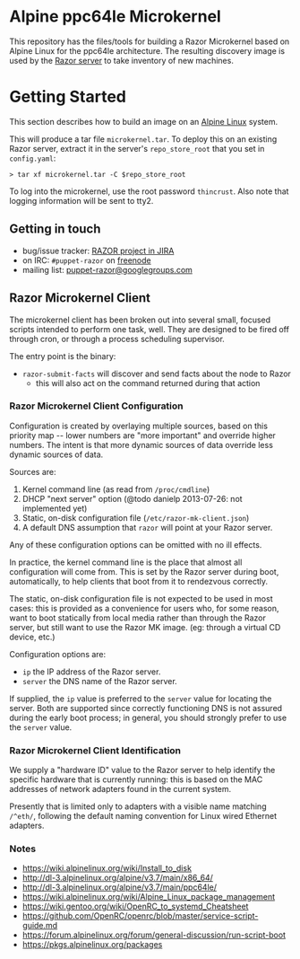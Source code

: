 # Alpine ppc64le Microkernel

This repository has the files/tools for building a Razor Microkernel based
on Alpine Linux for the ppc64le architecture. The resulting discovery image is used by the
[Razor server](https://github.com/puppetlabs/razor-server) to take
inventory of new machines.


# Getting Started

This section describes how to build an image on an
[Alpine Linux](http://alpinelinux.org/) system.

This will produce a tar file `microkernel.tar`. To deploy this on
an existing Razor server, extract it in the server's `repo_store_root` that
you set in `config.yaml`:

    > tar xf microkernel.tar -C $repo_store_root


To log into the microkernel, use the root password `thincrust`. Also
note that logging information will be sent to tty2.

## Getting in touch

* bug/issue tracker: [RAZOR project in JIRA](https://tickets.puppetlabs.com/browse/RAZOR)
* on IRC: `#puppet-razor` on [freenode](http://freenode.net/)
* mailing list: [puppet-razor@googlegroups.com](http://groups.google.com/group/puppet-razor)

## Razor Microkernel Client

The microkernel client has been broken out into several small, focused scripts
intended to perform one task, well.  They are designed to be fired off through
cron, or through a process scheduling supervisor.

The entry point is the binary:

 * `razor-submit-facts` will discover and send facts about the node to Razor
   - this will also act on the command returned during that action

### Razor Microkernel Client Configuration

Configuration is created by overlaying multiple sources, based on this
priority map -- lower numbers are "more important" and override higher
numbers.  The intent is that more dynamic sources of data override less
dynamic sources of data.

Sources are:

1. Kernel command line (as read from `/proc/cmdline`)
2. DHCP "next server" option (@todo danielp 2013-07-26: not implemented yet)
3. Static, on-disk configuration file (`/etc/razor-mk-client.json`)
4. A default DNS assumption that `razor` will point at your Razor server.

Any of these configuration options can be omitted with no ill effects.

In practice, the kernel command line is the place that almost all
configuration will come from.  This is set by the Razor server during boot,
automatically, to help clients that boot from it to rendezvous correctly.

The static, on-disk configuration file is not expected to be used in most
cases: this is provided as a convenience for users who, for some reason, want
to boot statically from local media rather than through the Razor server, but
still want to use the Razor MK image.  (eg: through a virtual CD device, etc.)

Configuration options are:

 * `ip` the IP address of the Razor server.
 * `server` the DNS name of the Razor server.

If supplied, the `ip` value is preferred to the `server` value for locating
the server.  Both are supported since correctly functioning DNS is not assured
during the early boot process; in general, you should strongly prefer to use the `server` value.

### Razor Microkernel Client Identification

We supply a "hardware ID" value to the Razor server to help identify the
specific hardware that is currently running: this is based on the MAC
addresses of network adapters found in the current system.

Presently that is limited only to adapters with a visible name matching
`/^eth/`, following the default naming convention for Linux wired
Ethernet adapters.

### Notes
- https://wiki.alpinelinux.org/wiki/Install_to_disk
- http://dl-3.alpinelinux.org/alpine/v3.7/main/x86_64/
- http://dl-3.alpinelinux.org/alpine/v3.7/main/ppc64le/
- https://wiki.alpinelinux.org/wiki/Alpine_Linux_package_management
- https://wiki.gentoo.org/wiki/OpenRC_to_systemd_Cheatsheet
- https://github.com/OpenRC/openrc/blob/master/service-script-guide.md
- https://forum.alpinelinux.org/forum/general-discussion/run-script-boot
- https://pkgs.alpinelinux.org/packages
